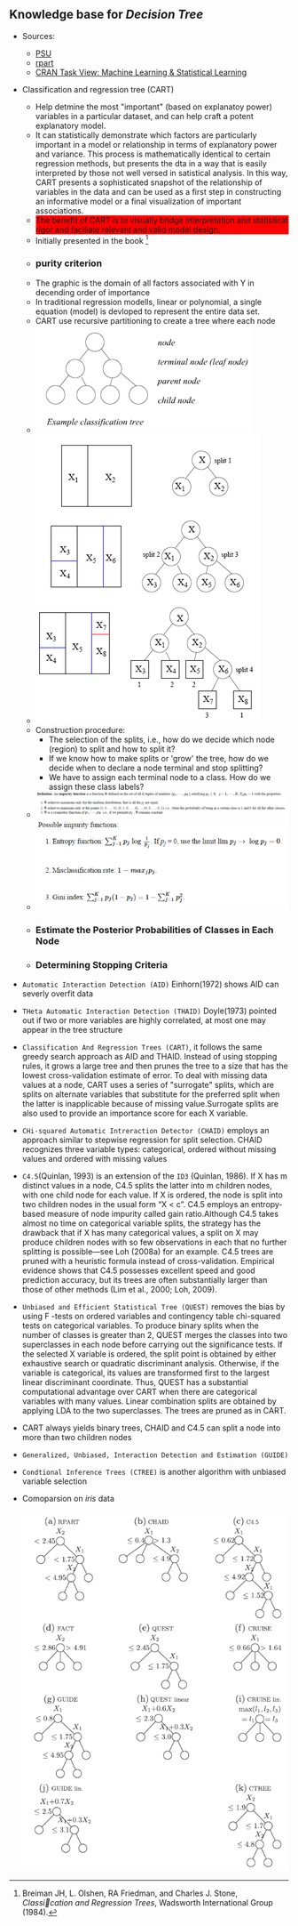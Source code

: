 ## Knowledge base for _Decision Tree_
- Sources: 
  - [PSU](https://onlinecourses.science.psu.edu/stat857/node/51)
  - [rpart](http://www.statmethods.net/advstats/cart.html)
  - [CRAN Task View: Machine Learning & Statistical Learning](https://cran.r-project.org/web/views/MachineLearning.html)

- Classification and regression tree (CART)
  - Help detmine the most "important" (based on explanatoy power) variables in a particular dataset, and can help craft a potent explanatory model.
  - It can statistically demonstrate which factors are particularly important in a model or relationship in terms of explanatory power and variance. This process is mathematically identical to certain regression methods, but presents the dta in a way that is easily interpreted by those not well versed in satistical analysis.
  In this way, CART presents a sophisticated snapshot of the relationship of variables in the data and can be used as a first step in constructing an informative model or a final visualization of important associations.
  - <div style="background-color:red;">The benefit of CART is to visually bridge interpretation and statistical rigor and faciliate relevant and valid model design.</div>
  - Initially presented in the book [^1]
  - ### purity criterion
  - The graphic is the domain of all factors associated with Y in decending order of importance 
  - In traditional regression modells, linear or polynomial, a single equation (model) is devloped to represent the entire data set.
  - CART use recursive partitioning to create a tree where each node
  - ![](assets\2017-03-15-10-58-00.png)
  - ![](assets\2017-03-15-10-58-37.png)
  - Construction procedure:
    - The selection of the splits, i.e., how do we decide which node (region) to split and how to split it? 
    - If we know how to make splits or 'grow' the tree, how do we decide when to declare a node terminal and stop splitting?
    - We have to assign each terminal node to a class. How do we assign these class labels?
  - ![](assets\2017-03-15-11-26-29.png)
  - ![](assets\2017-03-15-11-29-20.png)
  - ### Estimate the Posterior Probabilities of Classes in Each Node
  - ### Determining Stopping Criteria
- `Automatic Interaction Detection (AID)` Einhorn(1972) shows AID can severly overfit data
- `THeta Automatic Interaction Detection (THAID)` Doyle(1973) pointed out if two or more variables are highly correlated, at most one may appear in the tree structure
- `Classification And Regression Trees (CART)`, it follows the same greedy search approach as AID and THAID. Instead of using stopping rules, it grows a large tree and then prunes the tree to a size that has the lowest cross-validation estimate of error. To deal with missing data values at a node, CART uses a series of "surrogate" splits, which are splits on alternate variables that substitute for the preferred split when the latter is inapplicable because of missing value.Surrogate splits are also used to provide an importance score for each X variable.
- `CHi-squared Automatic Intreraction Detector (CHAID)` employs an approach similar to stepwise regression for split selection. CHAID recognizes three variable types: categorical, ordered without missing values and ordered with missing values
- `C4.5`(Quinlan, 1993) is an extension of the `ID3` (Quinlan, 1986). If X has m distinct values in a node, C4.5 splits the latter into m children nodes, with one child node for each value. If X is ordered, the node is split into two children nodes in the usual form “X < c”. C4.5 employs an entropy-based measure of node impurity called gain ratio.Although C4.5 takes almost no time on categorical variable splits, the strategy has the drawback that if X has many categorical values, a split on X may produce children nodes with so few observations in each that no further splitting is possible—see Loh (2008a) for an example. C4.5 trees are pruned with a heuristic formula instead of cross-validation. Empirical evidence shows that C4.5 possesses excellent speed and good prediction accuracy, but its trees are often substantially larger than those of other methods (Lim et al., 2000; Loh, 2009).
- `Unbiased and Efficient Statistical Tree (QUEST)` removes the bias by using F -tests on ordered variables and
    contingency table chi-squared tests on categorical variables. To produce binary splits when the number of classes is greater than 2, QUEST merges the classes into two superclasses in each node before carrying out the significance tests. If the selected X variable is ordered, the split point is obtained by either exhaustive search or quadratic discriminant analysis. Otherwise, if the variable is categorical, its values are transformed first to the largest linear discriminant coordinate. Thus, QUEST has a substantial computational advantage over CART when there
    are categorical variables with many values. Linear combination splits are obtained by applying LDA to the two superclasses. The trees are pruned as in CART.
- CART always yields binary trees, CHAID and C4.5 can split a node into more than two children nodes
- `Generalized, Unbiased, Interaction Detection and Estimation (GUIDE)`
- `Condtional Inference Trees (CTREE)` is another algorithm with unbiased variable selection
- Comoparsion on _iris_ data

  ![](assets\2017-03-15-21-34-53.png)











[^1]: Breiman JH, L. Olshen, RA Friedman, and Charles J. Stone, _Classication and
Regression Trees_, Wadsworth International Group (1984).